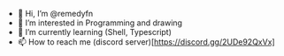 - 👋 Hi, I’m @remedyfn
- 👀 I’m interested in Programming and drawing
- 🌱 I’m currently learning (Shell, Typescript)
- 📫 How to reach me (discord server)[https://discord.gg/2UDe92QxVx]

<!---
remedyfn/remedyfn is a ✨ special ✨ repository because its `README.md` (this file) appears on your GitHub profile.
You can click the Preview link to take a look at your changes.
--->
